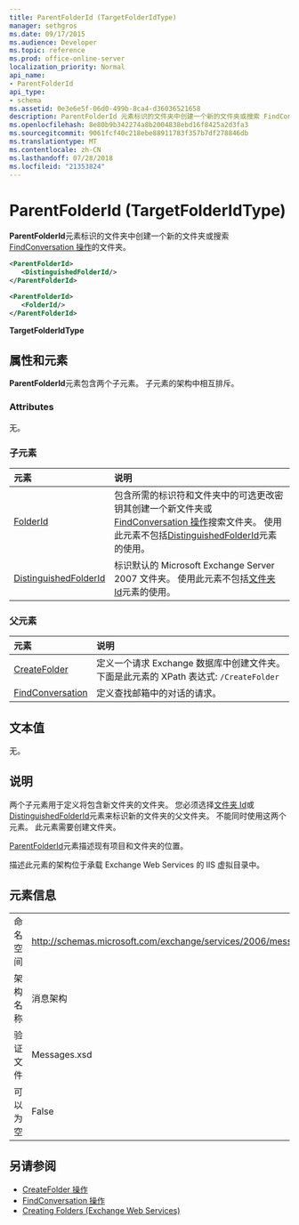 ```yaml
---
title: ParentFolderId (TargetFolderIdType)
manager: sethgros
ms.date: 09/17/2015
ms.audience: Developer
ms.topic: reference
ms.prod: office-online-server
localization_priority: Normal
api_name:
- ParentFolderId
api_type:
- schema
ms.assetid: 0e3e6e5f-06d0-499b-8ca4-d36036521658
description: ParentFolderId 元素标识的文件夹中创建一个新的文件夹或搜索 FindConversation 操作的文件夹。
ms.openlocfilehash: 8e80b9b342274a8b2004838ebd16f8425a2d3fa3
ms.sourcegitcommit: 9061fcf40c218ebe88911783f357b7df278846db
ms.translationtype: MT
ms.contentlocale: zh-CN
ms.lasthandoff: 07/28/2018
ms.locfileid: "21353824"
---
```

# <a name="parentfolderid-targetfolderidtype"></a>ParentFolderId (TargetFolderIdType)

**ParentFolderId**元素标识的文件夹中创建一个新的文件夹或搜索[FindConversation 操作](findconversation-operation.md)的文件夹。
  
```xml
<ParentFolderId>
   <DistinguishedFolderId/>
</ParentFolderId>
```

```xml
<ParentFolderId>
   <FolderId/> 
</ParentFolderId>
```

**TargetFolderIdType**

## <a name="attributes-and-elements"></a>属性和元素

**ParentFolderId**元素包含两个子元素。 子元素的架构中相互排斥。 
  
### <a name="attributes"></a>Attributes

无。
  
### <a name="child-elements"></a>子元素

|**元素**|**说明**|
|:-----|:-----|
|[FolderId](folderid.md) <br/> |包含所需的标识符和文件夹中的可选更改密钥其创建一个新文件夹或[FindConversation 操作](findconversation-operation.md)搜索文件夹。 使用此元素不包括[DistinguishedFolderId](distinguishedfolderid.md)元素的使用。  <br/> |
|[DistinguishedFolderId](distinguishedfolderid.md) <br/> |标识默认的 Microsoft Exchange Server 2007 文件夹。 使用此元素不包括[文件夹 Id](folderid.md)元素的使用。  <br/> |
   
### <a name="parent-elements"></a>父元素

|**元素**|**说明**|
|:-----|:-----|
|[CreateFolder](createfolder.md) <br/> |定义一个请求 Exchange 数据库中创建文件夹。  <br/> 下面是此元素的 XPath 表达式:  `/CreateFolder` <br/> |
|[FindConversation](findconversation.md) <br/> |定义查找邮箱中的对话的请求。  <br/> |
   
## <a name="text-value"></a>文本值

无。
  
## <a name="remarks"></a>说明

两个子元素用于定义将包含新文件夹的文件夹。 您必须选择[文件夹 Id](folderid.md)或[DistinguishedFolderId](distinguishedfolderid.md)元素来标识新的文件夹的父文件夹。 不能同时使用这两个元素。 此元素需要创建文件夹。 
  
[ParentFolderId](parentfolderid.md)元素描述现有项目和文件夹的位置。 
  
描述此元素的架构位于承载 Exchange Web Services 的 IIS 虚拟目录中。
  
## <a name="element-information"></a>元素信息

|||
|:-----|:-----|
|命名空间  <br/> |http://schemas.microsoft.com/exchange/services/2006/messages  <br/> |
|架构名称  <br/> |消息架构  <br/> |
|验证文件  <br/> |Messages.xsd  <br/> |
|可以为空  <br/> |False  <br/> |
   
## <a name="see-also"></a>另请参阅

- [CreateFolder 操作](createfolder-operation.md)
- [FindConversation 操作](findconversation-operation.md)
- [Creating Folders (Exchange Web Services)](http://msdn.microsoft.com/library/3b15b0ec-8691-45ed-9a24-a91ff732d6cf%28Office.15%29.aspx)

